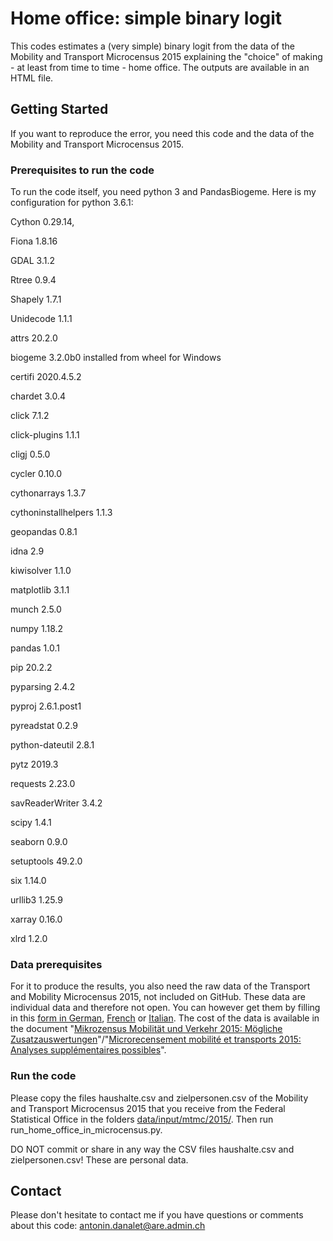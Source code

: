 # Home office: simple binary logit

This codes estimates a (very simple) binary logit from the data of the Mobility and Transport Microcensus 2015 explaining the "choice" of making - at least from time to time - home office. The outputs are available in an HTML file.

## Getting Started

If you want to reproduce the error, you need this code and the data of the Mobility and Transport Microcensus 2015.

### Prerequisites to run the code

To run the code itself, you need python 3 and PandasBiogeme. Here is my configuration for python 3.6.1:

Cython 0.29.14, 

Fiona 1.8.16

GDAL 3.1.2 

Rtree 0.9.4

Shapely 1.7.1

Unidecode 1.1.1

attrs 20.2.0

biogeme 3.2.0b0 installed from wheel for Windows

certifi 2020.4.5.2

chardet 3.0.4

click 7.1.2

click-plugins 1.1.1

cligj 0.5.0

cycler 0.10.0	

cythonarrays 1.3.7

cythoninstallhelpers 1.1.3

geopandas 0.8.1

idna 2.9

kiwisolver 1.1.0

matplotlib 3.1.1

munch 2.5.0

numpy 1.18.2

pandas 1.0.1

pip 20.2.2

pyparsing 2.4.2

pyproj 2.6.1.post1

pyreadstat 0.2.9

python-dateutil 2.8.1

pytz 2019.3

requests 2.23.0

savReaderWriter 3.4.2

scipy 1.4.1

seaborn 0.9.0

setuptools 49.2.0

six 1.14.0

urllib3 1.25.9

xarray 0.16.0

xlrd 1.2.0

### Data prerequisites

For it to produce the results, you also need the raw data of the Transport and Mobility Microcensus 2015, not included on GitHub. These data are individual data and therefore not open. You can however get them by filling in this <a href="https://www.are.admin.ch/are/de/home/verkehr-und-infrastruktur/grundlagen-und-daten/mzmv/datenzugang.html">form in German</a>, <a href="https://www.are.admin.ch/are/fr/home/transports-et-infrastructures/bases-et-donnees/mrmt/accesauxdonnees.html">French</a> or <a href="https://www.are.admin.ch/are/it/home/trasporti-e-infrastrutture/basi-e-dati/mcmt/accessoaidati.html">Italian</a>. The cost of the data is available in the document "<a href="https://www.are.admin.ch/are/de/home/medien-und-publikationen/publikationen/grundlagen/mikrozensus-mobilitat-und-verkehr-2015-mogliche-zusatzauswertung.html">Mikrozensus Mobilität und Verkehr 2015: Mögliche Zusatzauswertungen</a>"/"<a href="https://www.are.admin.ch/are/fr/home/media-et-publications/publications/bases/mikrozensus-mobilitat-und-verkehr-2015-mogliche-zusatzauswertung.html">Microrecensement mobilité et transports 2015: Analyses supplémentaires possibles</a>".

### Run the code

Please copy the files haushalte.csv and zielpersonen.csv of the Mobility and Transport Microcensus 2015 that you receive from the Federal Statistical Office in the folders <a href="https://github.com/antonindanalet/home_office_in_microcensus/tree/master/data/input/mtmc/2015">data/input/mtmc/2015/</a>. Then run run_home_office_in_microcensus.py.

DO NOT commit or share in any way the CSV files haushalte.csv and zielpersonen.csv! These are personal data.

## Contact

Please don't hesitate to contact me if you have questions or comments about this code: antonin.danalet@are.admin.ch
